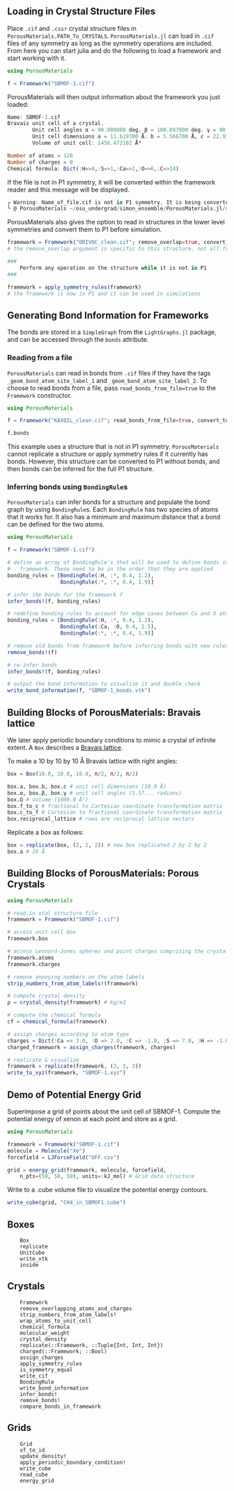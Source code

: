## Loading in Crystal Structure Files

Place `.cif` and `.cssr` crystal structure files in `PorousMaterials.PATH_To_CRYSTALS`. `PorousMaterials.jl` can load in `.cif` files of any symmetry as long as the symmetry operations are included. From here you can start julia and do the following to load a framework and start working with it.

```julia
using PorousMaterials

f = Framework("SBMOF-1.cif")
```

PorousMaterials will then output information about the framework you just loaded:

```julia
Name: SBMOF-1.cif
Bravais unit cell of a crystal.
        Unit cell angles α = 90.000000 deg. β = 100.897000 deg. γ = 90.000000 deg.
        Unit cell dimensions a = 11.619300 Å. b = 5.566700 Å, c = 22.931200 Å
        Volume of unit cell: 1456.472102 Å³

Number of atoms = 120
Number of charges = 0
Chemical formula: Dict(:H=>8,:S=>1,:Ca=>1,:O=>6,:C=>14)
```

If the file is not in P1 symmetry, it will be converted within the framework reader and this message will be displayed.

```julia
┌ Warning: Name_of_file.cif is not in P1 symmetry. It is being converted to P1 for use in PorousMaterials.jl.
└ @ PorousMaterials ~/osu_undergrad/simon_ensemble/PorousMaterials.jl/src/Crystal.jl:284
```

PorousMaterials also gives the option to read in structures in the lower level
symmetries and convert them to P1 before simulation.

```julia
framework = Framework("ORIVOC_clean.cif"; remove_overlap=true, convert_to_p1=false)
# the remove_overlap argument is specific to this structure, not all frameworks need it

###
    Perform any operation on the structure while it is not in P1
###

framework = apply_symmetry_rules(framework)
# the framework is now in P1 and it can be used in simulations
```

## Generating Bond Information for Frameworks

The bonds are stored in a `SimpleGraph` from the `LightGraphs.jl` package, and
can be accessed through the `bonds` attribute.  

### Reading from a file

`PorousMaterials` can read in bonds from `.cif` files if they have the tags
`_geom_bond_atom_site_label_1` and `_geom_bond_atom_site_label_2`. To choose to
read bonds from a file, pass `read_bonds_from_file=true` to the `Framework`
constructor.

```julia
using PorousMaterials

f = Framework("KAXQIL_clean.cif"; read_bonds_from_file=true, convert_to_p1=false)

f.bonds
```

This example uses a structure that is not in P1 symmetry. `PorousMaterials`
cannot replicate a structure or apply symmetry rules if it currently has bonds.
However, this structure can be converted to P1 without bonds, and then bonds can
be inferred for the full P1 structure.

### Inferring bonds using `BondingRule`s

`PorousMaterials` can infer bonds for a structure and populate the bond graph by
using `BondingRule`s. Each `BondingRule` has two species of atoms that it works
for. It also has a minimum and maximum distance that a bond can be defined for
the two atoms.

```julia
using PorousMaterials

f = Framework("SBMOF-1.cif")

# define an array of BondingRule's that will be used to define bonds in the
#   framework. These need to be in the order that they are applied
bonding_rules = [BondingRule(:H, :*, 0.4, 1.2),
                 BondingRule(:*, :*, 0.4, 1.9)]

# infer the bonds for the framework f
infer_bonds!(f, bonding_rules)

# redefine bonding_rules to account for edge cases between Ca and O atoms
bonding_rules = [BondingRule(:H, :*, 0.4, 1.2),
                 BondingRule(:Ca, :O, 0.4, 2.5),
                 BondingRule(:*, :*, 0.4, 1.9)]

# remove old bonds from framework before inferring bonds with new rules
remove_bonds!(f)

# re-infer bonds
infer_bonds!(f, bonding_rules)

# output the bond information to visualize it and double check
write_bond_information(f, "SBMOF-1_bonds.vtk")
```


## Building Blocks of PorousMaterials: Bravais lattice

We later apply periodic boundary conditions to mimic a crystal of infinite extent. A `Box` describes a [Bravais lattice](https://en.wikipedia.org/wiki/Bravais_lattice).

To make a 10 by 10 by 10 Å Bravais lattice with right angles:
```julia
box = Box(10.0, 10.0, 10.0, π/2, π/2, π/2)

box.a, box.b, box.c # unit cell dimensions (10.0 Å)
box.α, box.β, box.γ # unit cell angles (1.57... radians)
box.Ω # volume (1000.0 Å³)
box.f_to_c # fractional to Cartesian coordinate transformation matrix
box.c_to_f # Cartesian to fractional coordinate transformation matrix
box.reciprocal_lattice # rows are reciprocal lattice vectors
```

Replicate a box as follows:
```julia
box = replicate(box, (2, 2, 2)) # new box replicated 2 by 2 by 2
box.a # 20 Å
```

## Building Blocks of PorousMaterials: Porous Crystals

```julia
using PorousMaterials

# read in xtal structure file
framework = Framework("SBMOF-1.cif")

# access unit cell box
framework.box

# access Lennard-Jones spheres and point charges comprising the crystal
framework.atoms
framework.charges

# remove annoying numbers on the atom labels
strip_numbers_from_atom_labels!(framework)

# compute crystal density
ρ = crystal_density(framework) # kg/m3

# compute the chemical formula
cf = chemical_formula(framework)

# assign charges according to atom type
charges = Dict(:Ca => 3.0, :O => 2.0, :C => -1.0, :S => 7.0, :H => -1.0)
charged_framework = assign_charges(framework, charges)

# replicate & visualize
framework = replicate(framework, (3, 3, 3))
write_to_xyz(framework, "SBMOF-1.xyz")
```

## Demo of Potential Energy Grid

Superimpose a grid of points about the unit cell of SBMOF-1. Compute the potential energy of xenon at each point and store as a grid.

```julia
using PorousMaterials

framework = Framework("SBMOF-1.cif")
molecule = Molecule("Xe")
forcefield = LJForceField("UFF.csv")

grid = energy_grid(framework, molecule, forcefield,
    n_pts=(50, 50, 50), units=:kJ_mol) # Grid data structure
```

Write to a .cube volume file to visualize the potential energy contours.
```julia
write_cube(grid, "CH4_in_SBMOF1.cube")
```

## Boxes
```@docs
    Box
    replicate
    UnitCube
    write_vtk
    inside
```

## Crystals
```@docs
    Framework
    remove_overlapping_atoms_and_charges
    strip_numbers_from_atom_labels!
    wrap_atoms_to_unit_cell
    chemical_formula
    molecular_weight
    crystal_density
    replicate(::Framework, ::Tuple{Int, Int, Int})
    charged(::Framework; ::Bool)
    assign_charges
    apply_symmetry_rules
    is_symmetry_equal
    write_cif
    BondingRule
    write_bond_information
    infer_bonds!
    remove_bonds!
    compare_bonds_in_framework
```

## Grids
```@docs
    Grid
    xf_to_id
    update_density!
    apply_periodic_boundary_condition!
    write_cube
    read_cube
    energy_grid
```
